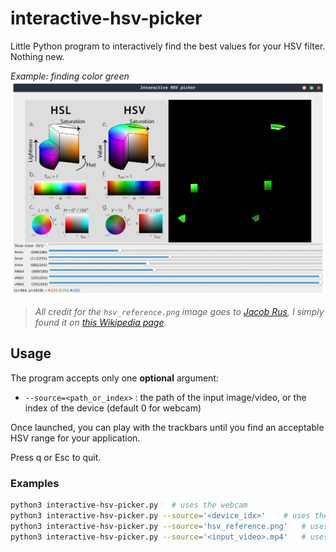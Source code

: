 # interactive-hsv-picker

Little Python program to interactively find the best values for your HSV filter. Nothing new.

*Example: finding color green*<br>
![example](example.png)

>*All credit for the `hsv_reference.png` image goes to [Jacob Rus](https://en.wikipedia.org/wiki/User:Jacobolus), I simply found it on [this Wikipedia page](https://en.wikipedia.org/wiki/HSL_and_HSV).*

## Usage

The program accepts only one **optional** argument:

- `--source=<path_or_index>` : the path of the input image/video, or the index of the device (default 0 for webcam)

Once launched, you can play with the trackbars until you find an acceptable HSV range for your application.

Press q or Esc to quit.

### Examples

```bash
python3 interactive-hsv-picker.py   # uses the webcam
python3 interactive-hsv-picker.py --source='<device_idx>'    # uses the specified device
python3 interactive-hsv-picker.py --source='hsv_reference.png'   # uses the specified image
python3 interactive-hsv-picker.py --source='<input_video>.mp4'   # uses the specified video
```
